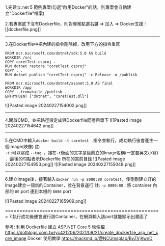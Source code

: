 1.先建立.net 5 範例專案(勾選"啟用Docker"的話，則專案會自動建立"Dockerfile"檔案)

2.若專案底下沒有Dockerfile，則對專案點選右鍵 => 加入 => Docker支援
![[dockerfile.png]]

---
3.在Dockerfile中把內建的指令刪除掉，改用下方的指令重寫
```
FROM mcr.microsoft.com/dotnet/sdk:5.0 AS build
WORKDIR /src
COPY coretTest.csproj .
RUN dotnet restore "coretTest.csproj"
COPY . .
RUN dotnet publish "coretTest.csproj" -c Release -o /publish

FROM mcr.microsoft.com/dotnet/aspnet:5.0 AS final
WORKDIR /app
COPY --from=build /publish .
ENTRYPOINT ["dotnet", "coretTest.dll"]
```
![[Pasted image 20240227154002.png]]

---
4.開啟CMD，並把路徑設定成與Dockerfile同層目錄下
![[Pasted image 20240227154642.png]]

---
5.在CMD中輸入`docker build -t coretest .`指令並執行，成功執行後會產生一個Image(映像)
註:  
`-t`  :可以寫成 `--tag `，接在`-t`後面的文字是給創立的Image名稱(一定要英文小寫)
  `.`  :最後的句點表示Dockerfile 所在的當前目錄
![[Pasted image 20240227154953.png]]
![[Pasted image 20240227155048.png]]

---
6.建立Image後，接著輸入`docker run -p 8080:80 coretest`，使剛剛建立好的Image建立一個新的Container，並在背景運行
註:
`-p 8080:80` :  將 container 內部的 `80` port 連到本機的 `8080` port

![[Pasted image 20240227165909.png]]

=======================================================
7.執行成功後便會運行該Container，在網頁輸入該port就能顯示出畫面了


參考:
利用 Dockerfile 建立 ASP.NET Core 5 映像檔
https://dotblogs.com.tw/yc421206/2021/08/21/create_dockerfile_asp_net_core_image
Docker 使用教學
https://hackmd.io/@NCUmsplab/ByZVjKwnD